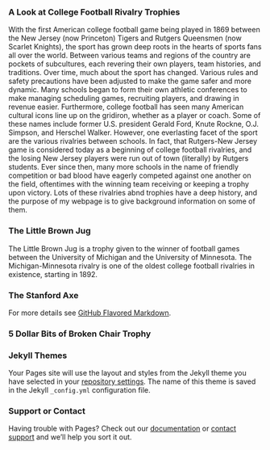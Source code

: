 ### A Look at College Football Rivalry Trophies

With the first American college football game being played in 1869 between the New Jersey (now Princeton) Tigers and Rutgers Queensmen (now Scarlet Knights), the sport has grown deep roots in the hearts of sports fans all over the world. Between various teams and regions of the country are pockets of subcultures, each revering their own players, team histories, and traditions. Over time, much about the sport has changed. Various rules and safety precautions have been adjusted to make the game safer and more dynamic. Many schools began to form their own athletic conferences to make managing scheduling games, recruiting players, and drawing in revenue easier. Furthermore, college football has seen many American cultural icons line up on the gridiron, whether as a player or coach. Some of these names include former U.S. president Gerald Ford,  Knute Rockne, O.J. Simpson, and Herschel Walker. However, one everlasting facet of the sport are the various rivalries between schools. In fact, that Rutgers-New Jersey game is considered today as a beginning of college football rivalries, and the losing New Jersey players were run out of town (literally) by Rutgers students. Ever since then, many more schools in the name of friendly competition or bad blood have eagerly competed against one another on the field, oftentimes with the winning team receiving or keeping a trophy upon victory. Lots of these rivalries abnd trophies have a deep history, and the purpose of my webpage is to give background information on some of them.

### The Little Brown Jug

The Little Brown Jug is a trophy given to the winner of football games between the University of Michigan and the University of Minnesota. The Michigan-Minnesota rivalry is one of the oldest college football rivalries in existence, starting in 1892. 

### The Stanford Axe

For more details see [GitHub Flavored Markdown](https://guides.github.com/features/mastering-markdown/).

### 5 Dollar Bits of Broken Chair Trophy

### Jekyll Themes

Your Pages site will use the layout and styles from the Jekyll theme you have selected in your [repository settings](https://github.com/Dinosauce313/exampleSite/settings). The name of this theme is saved in the Jekyll `_config.yml` configuration file.

### Support or Contact

Having trouble with Pages? Check out our [documentation](https://docs.github.com/categories/github-pages-basics/) or [contact support](https://github.com/contact) and we’ll help you sort it out.
